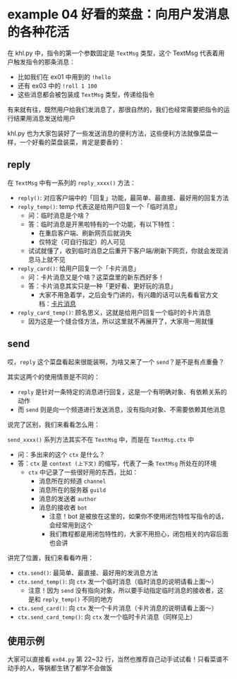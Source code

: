 # example 04 好看的菜盘：向用户发消息的各种花活

在 khl.py 中，指令的第一个参数固定是 `TextMsg` 类型，这个 TextMsg 代表着用户触发指令的那条消息：

- 比如我们在 ex01 中用到的 `!hello`
- 还有 ex03 中的 `!roll 1 100`
- 这些消息都会被包装成 `TextMsg` 类型，传递给指令

有来就有往，既然用户给我们发消息了，那很自然的，我们也经常需要把指令的运行结果用消息发送给用户

khl.py 也为大家包装好了一些发送消息的便利方法，这些便利方法就像菜盘一样，一个好看的菜盘装菜，肯定是要香的：

## reply

在 `TextMsg` 中有一系列的 `reply_xxxx()` 方法：

- `reply()`: 对应客户端中的「回复」功能，最简单、最直接、最好用的回复方法
- `reply_temp()`: temp 代表这是给用户回复一个「临时消息」
  - 问：临时消息是个啥？
  - 答：临时消息是开黑啦特有的一个功能，有以下特性：
    - 在重启客户端、刷新网页后就消失
    - 仅特定（可自行指定）的人可见
  - 试试就懂了，收到临时消息之后重开下客户端/刷新下网页，你就会发现消息马上就不见
- `reply_card()`: 给用户回复一个「卡片消息」
  - 问：卡片消息又是个啥？这菜盘里的新东西好多！
  - 答：卡片消息其实只是一种「更好看、更好玩的消息」
    - 大家不用急着学，之后会专门讲的，有兴趣的话可以先看看官方文档：[卡片消息](https://developer.kaiheila.cn/doc/cardmessage)
- `reply_card_temp()`: 顾名思义，这就是给用户回复一个临时的卡片消息
  - 因为这是一个缝合怪方法，所以这里就不再展开了，大家用一用就懂

## send

哎，`reply` 这个菜盘看起来很能装啊，为啥又来了一个 `send`？是不是有点重叠？

其实这两个的使用情景是不同的：

- `reply` 是针对一条特定的消息进行回复，这是一个有明确对象、有依赖关系的动作
- 而 `send` 则是向一个频道进行发送消息，没有指向对象、不需要依赖其他消息

说完了区别，我们来看看怎么用：

`send_xxxx()` 系列方法其实不在 `TextMsg` 中，而是在 `TextMsg.ctx` 中

- 问：多出来的这个 `ctx` 是什么？
- 答：`ctx` 是 `context (上下文)` 的缩写，代表了一条 `TextMsg` 所处在的环境
  - `ctx` 中记录了一些很好用的东西，比如：
    - 消息所在的频道 `channel`
    - 消息所在的服务器 `guild`
    - 消息的发送者 `author`
    - 消息的接收者 `bot`
      - 注意！bot 是被放在这里的，如果你不使用闭包特性写指令的话，会经常用到这个
      - 我们教程都是用闭包特性的，大家不用担心，闭包相关的内容后面也会讲

讲完了位置，我们来看看咋用：

- `ctx.send()`: 最简单、最直接、最好用的发消息方法
- `ctx.send_temp()`: 向 `ctx` 发一个临时消息（临时消息的说明请看上面～）
  - 注意！因为 `send` 没有指向对象，所以要手动指定临时消息的接收者，这是和 `reply_temp()` 不同的地方
- `ctx.send_card()`: 向 `ctx` 发一个卡片消息（卡片消息的说明请看上面～）
- `ctx.send_card_temp()`: 向 `ctx` 发一个临时卡片消息（同样见上）

## 使用示例

大家可以直接看 `ex04.py` 第 22~32 行，当然也推荐自己动手试试看！只看菜谱不动手的人，等锅都生锈了都学不会做饭
